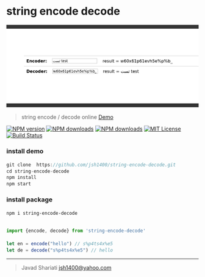 # string encode decode

![string encode decode](https://raw.githubusercontent.com/jsh1400/string-encode-decode/master/docs/string-encode-decode.png)

>string encode / decode online [Demo](https://jsh1400.github.io/string-encode-decode/)

[![NPM version][npm-version-image]][npm-url] [![NPM downloads][npm-downloads-size-image]][npm-url] [![NPM downloads][npm-downloads-image]][downloads-url] [![MIT License][license-image]][license-url] [![Build Status][travis-image]][travis-url]

### install demo
```javascript
git clone  https://github.com/jsh1400/string-encode-decode.git
cd string-encode-decode
npm install
npm start 
```

### install package

```
npm i string-encode-decode
```

```javascript

import {encode, decode} from 'string-encode-decode'

let en = encode("hello") // s%p4ts4x%e5 
let de = decode("s%p4ts4x%e5") // hello

```


---
>Javad Shariati <jsh1400@yahoo.com>


[license-image]: http://img.shields.io/npm/l/string-encode-decode.svg?style=flat
[license-url]: LICENSE

[npm-url]: https://npmjs.org/package/string-encode-decode
[npm-version-image]: http://img.shields.io/npm/v/string-encode-decode.svg?style=flat
[npm-downloads-image]: http://img.shields.io/npm/dm/string-encode-decode.svg?style=flat
[npm-downloads-size-image]: https://img.shields.io/bundlephobia/minzip/string-encode-decode.svg?style=flat
[downloads-url]: https://npmcharts.com/compare/string-encode-decode?minimal=true

[travis-url]: http://travis-ci.org/jsh1400/string-encode-decode
[travis-image]: http://img.shields.io/travis/jsh1400/string-encode-decode/develop.svg?style=flat

